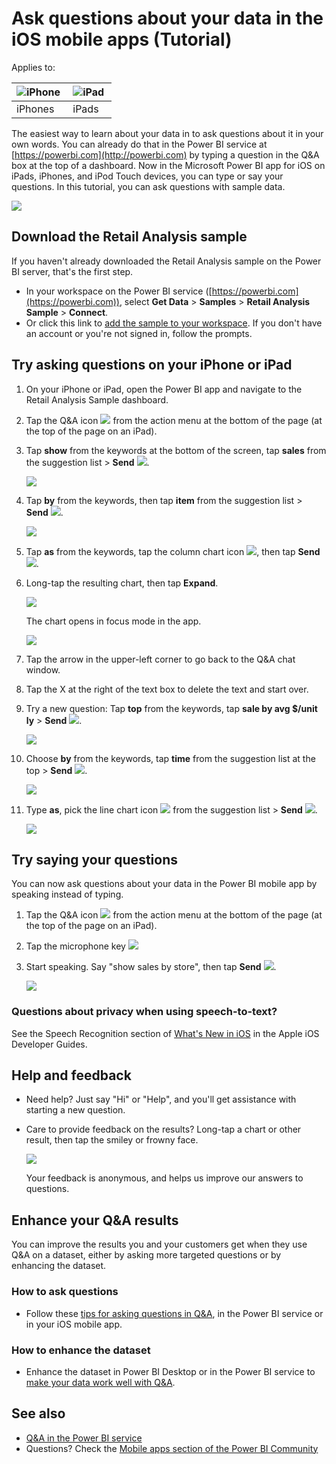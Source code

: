 <properties 
   pageTitle="Ask questions about your data in the iOS mobile apps (Tutorial)"
   description="Try asking questions of sample data in your own words with Q&A on your iPad, iPhone, and iPod Touch."
   services="powerbi" 
   documentationCenter="" 
   authors="maggiesMSFT" 
   manager="erikre" 
   backup=""
   editor=""
   tags=""
   qualityFocus="no"
   qualityDate=""/>
 
<tags
   ms.service="powerbi"
   ms.devlang="NA"
   ms.topic="article"
   ms.tgt_pltfrm="NA"
   ms.workload="powerbi"
   ms.date="04/14/2017"
   ms.author="maggies"/>

# Ask questions about your data in the iOS mobile apps (Tutorial)

Applies to:

| ![iPhone](media/powerbi-mobile-ios-qna/iphone-logo-50-px.png) | ![iPad](media/powerbi-mobile-ios-qna/ipad-logo-50-px.png) |
|:------------------------|:----------------------------|
| iPhones | iPads |


The easiest way to learn about your data in to ask questions about it in your own words. You can already do that in the Power BI service at [https://powerbi.com](http://powerbi.com) by typing a question in the Q&A box at the top of a dashboard. Now in the Microsoft Power BI app for iOS on iPads, iPhones, and iPod Touch devices, you can type or say your questions. In this tutorial, you can ask questions with sample data.

![](media/powerbi-mobile-ios-qna/power-bi-ios-q-n-a-top-sale-intro.png)

## Download the Retail Analysis sample

If you haven't already downloaded the Retail Analysis sample on the Power BI server, that's the first step.

* In your workspace on the Power BI service ([https://powerbi.com](https://powerbi.com)), select **Get Data** > **Samples** > **Retail Analysis Sample** > **Connect**. 
* Or click this link to [add the sample to your workspace](https://app.powerbi.com/groups/me/getdata/samples/retail-analysis-sample). If you don't have an account or you're not signed in, follow the prompts.

## Try asking questions on your iPhone or iPad

1. On your iPhone or iPad, open the Power BI app and navigate to the Retail Analysis Sample dashboard.
2. Tap the Q&A icon ![](media/powerbi-mobile-ios-qna/power-bi-ios-q-n-a-icon.png) from the action menu at the bottom of the page (at the top of the page on an iPad).
3. Tap **show** from the keywords at the bottom of the screen, tap **sales** from the suggestion list > **Send** ![](media/powerbi-mobile-ios-qna/power-bi-ios-q-n-a-send-icon.png).

    ![](media/powerbi-mobile-ios-qna/power-bi-ios-q-n-a-show-sales.png)

4. Tap **by** from the keywords, then tap **item** from the suggestion list > **Send** ![](media/powerbi-mobile-ios-qna/power-bi-ios-q-n-a-send-icon.png).

    ![](media/powerbi-mobile-ios-qna/power-bi-ios-q-n-a-sale-by-item.png)

5. Tap **as** from the keywords, tap the column chart icon ![](media/powerbi-mobile-ios-qna/power-bi-ios-q-n-a-column-chart-icon.png), then tap **Send** ![](media/powerbi-mobile-ios-qna/power-bi-ios-q-n-a-send-icon.png).

6. Long-tap the resulting chart, then tap **Expand**.

    ![](media/powerbi-mobile-ios-qna/power-bi-ios-q-n-a-tap-expand-feedback.png)

    The chart opens in focus mode in the app.

    ![](media/powerbi-mobile-ios-qna/power-bi-ios-q-n-a-expanded-chart.png)

7. Tap the arrow in the upper-left corner to go back to the Q&A chat window. 
 
9. Tap the X at the right of the text box to delete the text and start over.

8. Try a new question: Tap **top** from the keywords, tap **sale by avg $/unit ly** > **Send** ![](media/powerbi-mobile-ios-qna/power-bi-ios-q-n-a-send-icon.png).

    ![](media/powerbi-mobile-ios-qna/power-bi-ios-q-n-a-top-sale-2.png)

9. Choose **by** from the keywords, tap **time** from the suggestion list at the top > **Send** ![](media/powerbi-mobile-ios-qna/power-bi-ios-q-n-a-send-icon.png).

    ![](media/powerbi-mobile-ios-qna/power-bi-ios-q-n-a-top-sale-by-time.png)

10. Type **as**, pick the line chart icon ![](media/powerbi-mobile-ios-qna/power-bi-ios-q-n-a-line-chart-icon.png) from the suggestion list > **Send** ![](media/powerbi-mobile-ios-qna/power-bi-ios-q-n-a-send-icon.png).

    ![](media/powerbi-mobile-ios-qna/power-bi-ios-q-n-a-top-sale-as-line.png)

## Try saying your questions

You can now ask questions about your data in the Power BI mobile app by speaking instead of typing. 

1. Tap the Q&A icon ![](media/powerbi-mobile-ios-qna/power-bi-ios-q-n-a-icon.png) from the action menu at the bottom of the page (at the top of the page on an iPad).

2. Tap the microphone key ![](media/powerbi-mobile-ios-qna/power-bi-q-n-a-microphone-key.png)

4. Start speaking. Say "show sales by store", then tap **Send** ![](media/powerbi-mobile-ios-qna/power-bi-ios-q-n-a-send-icon.png).

    ![](media/powerbi-mobile-ios-qna/power-bi-q-n-a-say-show-sales.png)


### Questions about privacy when using speech-to-text? 

See the Speech Recognition section of [What's New in iOS](https://go.microsoft.com/fwlink/?linkid=845624) in the Apple iOS Developer Guides.

## Help and feedback

- Need help? Just say "Hi" or "Help", and you'll get assistance with starting a new question.

- Care to provide feedback on the results? Long-tap a chart or other result, then tap the smiley or frowny face.

    ![](media/powerbi-mobile-ios-qna/power-bi-ios-q-n-a-tap-feedback.png)

    Your feedback is anonymous, and helps us improve our answers to questions.

## Enhance your Q&A results

You can improve the results you and your customers get when they use Q&A on a dataset, either by asking more targeted questions or by enhancing the dataset. 

### How to ask questions
- Follow these [tips for asking questions in Q&A](powerbi-service-q-and-a-tips.md), in the Power BI service or in your iOS mobile app.

### How to enhance the dataset  
- Enhance the dataset in Power BI Desktop or in the Power BI service to [make your data work well with Q&A](powerbi-service-make-your-data-work-well-with-q-and-a.md). 


## See also

- [Q&A in the Power BI service](powerbi-service-q-and-a.md)
- Questions? Check the [Mobile apps section of the Power BI Community](https://go.microsoft.com/fwlink/?linkid=839277)
